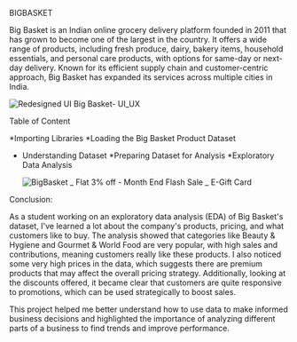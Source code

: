 BIGBASKET                                                      

Big Basket is an Indian online grocery delivery platform founded in 2011 that has grown to become one of the largest in the country. It offers a wide range of products, including fresh produce, dairy, bakery items, household essentials, and personal care products, with options for same-day or next-day delivery. Known for its efficient supply chain and customer-centric approach, Big Basket has expanded its services across multiple cities in India.

![Redesigned UI Big Basket- UI_UX](https://github.com/user-attachments/assets/dcd49017-d5fd-41aa-b989-7e7120e52519)

 Table of Content 

*Importing Libraries 
*Loading the Big Basket Product Dataset 
* Understanding Dataset 
*Preparing Dataset for Analysis 
*Exploratory Data Analysis

    ![BigBasket _ Flat 3% off - Month End Flash Sale _ E-Gift Card](https://github.com/user-attachments/assets/0ebbc984-0b5b-462f-b0f5-84b4147b28cd)
  
Conclusion: 

As a student working on an exploratory data analysis (EDA) of Big Basket's dataset, I've learned a lot about the company's products, pricing, and what customers like to buy. The analysis showed that categories like Beauty & Hygiene and Gourmet & World Food are very popular, with high sales and contributions, meaning customers really like these products. I also noticed some very high prices in the data, which suggests there are premium products that may affect the overall pricing strategy. Additionally, looking at the discounts offered, it became clear that customers are quite responsive to promotions, which can be used strategically to boost sales. 

This project helped me better understand how to use data to make informed business decisions and highlighted the importance of analyzing different parts of a business to find trends and improve performance. 

 

 
